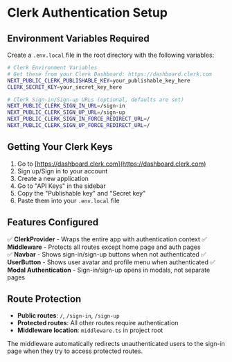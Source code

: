# Clerk Authentication Setup

## Environment Variables Required

Create a `.env.local` file in the root directory with the following variables:

```bash
# Clerk Environment Variables
# Get these from your Clerk Dashboard: https://dashboard.clerk.com
NEXT_PUBLIC_CLERK_PUBLISHABLE_KEY=your_publishable_key_here
CLERK_SECRET_KEY=your_secret_key_here

# Clerk Sign-in/Sign-up URLs (optional, defaults are set)
NEXT_PUBLIC_CLERK_SIGN_IN_URL=/sign-in
NEXT_PUBLIC_CLERK_SIGN_UP_URL=/sign-up
NEXT_PUBLIC_CLERK_SIGN_IN_FORCE_REDIRECT_URL=/
NEXT_PUBLIC_CLERK_SIGN_UP_FORCE_REDIRECT_URL=/
```

## Getting Your Clerk Keys

1. Go to [https://dashboard.clerk.com](https://dashboard.clerk.com)
2. Sign up/Sign in to your account
3. Create a new application
4. Go to "API Keys" in the sidebar
5. Copy the "Publishable key" and "Secret key"
6. Paste them into your `.env.local` file

## Features Configured

✅ **ClerkProvider** - Wraps the entire app with authentication context
✅ **Middleware** - Protects all routes except home page and auth pages  
✅ **Navbar** - Shows sign-in/sign-up buttons when not authenticated
✅ **UserButton** - Shows user avatar and profile menu when authenticated
✅ **Modal Authentication** - Sign-in/sign-up opens in modals, not separate pages

## Route Protection

- **Public routes**: `/`, `/sign-in`, `/sign-up`
- **Protected routes**: All other routes require authentication
- **Middleware location**: `middleware.ts` in project root

The middleware automatically redirects unauthenticated users to the sign-in page when they try to access protected routes.
